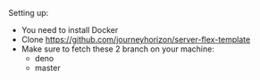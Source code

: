 Setting up:
- You need to install Docker
- Clone https://github.com/journeyhorizon/server-flex-template
- Make sure to fetch these 2 branch on your machine:
  + deno
  + master


